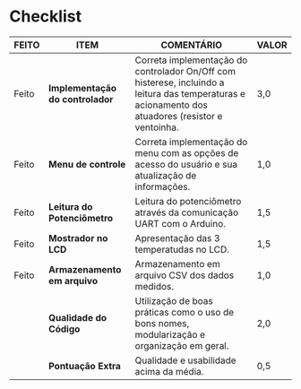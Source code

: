 # Checklist

|FEITO|   ITEM    |   COMENTÁRIO  |   VALOR   |
|--|------------------------|---------------------------------------------------------------------------------------------------------|---------|
|Feito|**Implementação do controlador** | Correta implementação do controlador On/Off com histerese, incluindo a leitura das temperaturas e acionamento dos atuadores (resistor e ventoinha. |    3,0 |
|Feito|**Menu de controle**        | Correta implementação do menu com as opções de acesso do usuário e sua atualização de informações. | 1,0 |
|Feito|**Leitura do Potenciômetro**| Leitura do potenciômetro através da comunicação UART com o Arduino. | 1,5 |
|Feito|**Mostrador no LCD**        | Apresentação das 3 temperatudas no LCD. | 1,5 |
|Feito|**Armazenamento em arquivo**| Armazenamento em arquivo CSV dos dados medidos. |   1,0 |
||**Qualidade do Código**     | Utilização de boas práticas como o uso de bons nomes, modularização e organização em geral.    |  2,0 |
||**Pontuação Extra**         |   Qualidade e usabilidade acima da média.  |  0,5   |
